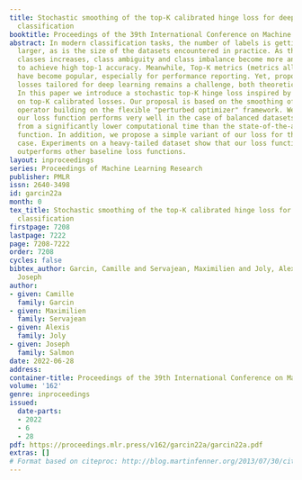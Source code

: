 ```yaml
---
title: Stochastic smoothing of the top-K calibrated hinge loss for deep imbalanced
  classification
booktitle: Proceedings of the 39th International Conference on Machine Learning
abstract: In modern classification tasks, the number of labels is getting larger and
  larger, as is the size of the datasets encountered in practice. As the number of
  classes increases, class ambiguity and class imbalance become more and more problematic
  to achieve high top-1 accuracy. Meanwhile, Top-K metrics (metrics allowing K guesses)
  have become popular, especially for performance reporting. Yet, proposing top-K
  losses tailored for deep learning remains a challenge, both theoretically and practically.
  In this paper we introduce a stochastic top-K hinge loss inspired by recent developments
  on top-K calibrated losses. Our proposal is based on the smoothing of the top-K
  operator building on the flexible "perturbed optimizer" framework. We show that
  our loss function performs very well in the case of balanced datasets, while benefiting
  from a significantly lower computational time than the state-of-the-art top-K loss
  function. In addition, we propose a simple variant of our loss for the imbalanced
  case. Experiments on a heavy-tailed dataset show that our loss function significantly
  outperforms other baseline loss functions.
layout: inproceedings
series: Proceedings of Machine Learning Research
publisher: PMLR
issn: 2640-3498
id: garcin22a
month: 0
tex_title: Stochastic smoothing of the top-K calibrated hinge loss for deep imbalanced
  classification
firstpage: 7208
lastpage: 7222
page: 7208-7222
order: 7208
cycles: false
bibtex_author: Garcin, Camille and Servajean, Maximilien and Joly, Alexis and Salmon,
  Joseph
author:
- given: Camille
  family: Garcin
- given: Maximilien
  family: Servajean
- given: Alexis
  family: Joly
- given: Joseph
  family: Salmon
date: 2022-06-28
address:
container-title: Proceedings of the 39th International Conference on Machine Learning
volume: '162'
genre: inproceedings
issued:
  date-parts:
  - 2022
  - 6
  - 28
pdf: https://proceedings.mlr.press/v162/garcin22a/garcin22a.pdf
extras: []
# Format based on citeproc: http://blog.martinfenner.org/2013/07/30/citeproc-yaml-for-bibliographies/
---
```

